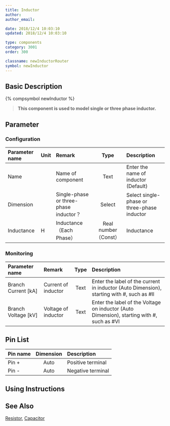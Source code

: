 ```yaml
---
title: Inductor
author:
author_email:

date: 2018/12/4 10:03:10
updated: 2018/12/4 10:03:10

type: components
category: 3001
order: 300

classname: newInductorRouter
symbol: newInductor
---
```


## Basic Description

{% compsymbol newInductor %}

> **This component is used to model single or three phase inductor.**

## Parameter

### Configuration

| Parameter name | Unit | Remark                                 |         Type         | Description                                 |
| :------------- | :--- | :------------------------------------- | :------------------: | :------------------------------------------ |
| Name           |      | Name of component                      |         Text         | Enter the name of inductor (Default)        |
| Dimension      |      | Single-phase or three-phase inductor？ |        Select        | Select single-phase or three-phase inductor |
| Inductance     | H    | Inductance （Each Phase）              | Real number（Const） | Inductance                                  |

### Monitoring

| Parameter name        | Remark              | Type | Description                                                                               |
| :-------------------- | :------------------ | :--: | :---------------------------------------------------------------------------------------- |
| Branch Current \[kA\] | Current of inductor | Text | Enter the label of the current in inductor (Auto Dimension), starting with #, such as #Il |
| Branch Voltage \[kV\] | Voltage of inductor | Text | Enter the label of the Voltage on inductor (Auto Dimension), starting with #, such as #Vl |

## Pin List

| Pin name | Dimension | Description       |
| :------- | :-------: | :---------------- |
| Pin +    |   Auto    | Positive terminal |
| Pin -    |   Auto    | Negative terminal |

## Using Instructions

## See Also

[Resistor](compnewResistorRouter.html), [Capacitor](compnewCapacitorRouter.html)
